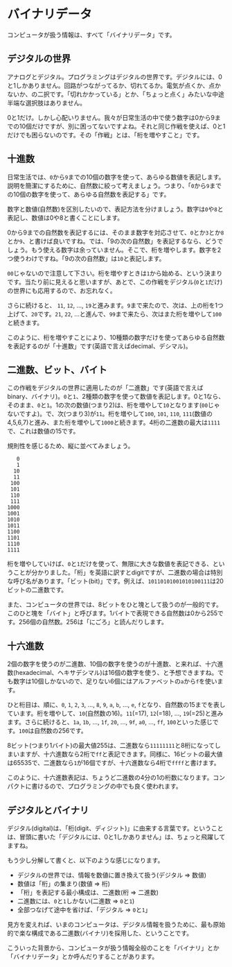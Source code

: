 # バイナリデータ

コンピュータが扱う情報は、すべて「バイナリデータ」です。

## デジタルの世界

アナログとデジタル。プログラミングはデジタルの世界です。デジタルには、0と1しかありません。回路がつながってるか、切れてるか。電気が点くか、点かないか、の二択です。「切れかかっている」とか、「ちょっと点く」みたいな中途半端な選択肢はありません。

0と1だけ。しかし心配いりません。我々が日常生活の中で使う数字は0から9までの10個だけですが、別に困ってないですよね。それと同じ作戦を使えば、0と1だけでも困らないのです。その「作戦」とは、「桁を増やすこと」です。

## 十進数

日常生活では、`0`から`9`までの10個の数字を使って、あらゆる数値を表記します。説明を簡潔にするために、自然数に絞って考えましょう。つまり、「`0`から`9`までの10個の数字を使って、あらゆる自然数を表記する」です。

数字と数値(自然数)を区別したいので、表記方法を分けましょう。数字は`0`や`8`と表記し、数値は0や8と書くことにします。

0から9までの自然数を表記するには、そのまま数字を対応させて、`0`とか`3`とか`8`とか`9`、と書けば良いですね。では、「9の次の自然数」を表記するなら、どうでしょう。もう使える数字は余っていません。そこで、桁を増やします。数字を2つ使うわけですね。「9の次の自然数」は`10`と表記します。

`00`じゃないので注意して下さい。桁を増やすときは`1`から始める、という決まりです。当たり前に見えると思いますが、あとで、この作戦をデジタル(`0`と`1`だけ)の世界にも応用するので、お忘れなく。

さらに続けると、 `11`, `12`, ..., `19`と進みます。`9`まで来たので、次は、上の桁を1つ上げて、`20`です。`21`, `22`, ...と進んで、`99`まで来たら、次はまた桁を増やして`100`と続きます。

このように、桁を増やすことにより、10種類の数字だけを使ってあらゆる自然数を表記するのが「十進数」です(英語で言えばdecimal、デシマル)。

## 二進数、ビット、バイト

この作戦をデジタルの世界に適用したのが「二進数」です(英語で言えばbinary、バイナリ)。`0`と`1`、2種類の数字を使って数値を表記します。0と1なら、そのまま、`0`と`1`。1の次の数値(つまり2)は、桁を増やして`10`となります(`00`じゃないですよ)。で、次(つまり3)が`11`。桁を増やして`100`, `101`, `110`, `111`(数値の4,5,6,7)と進み、また桁を増やして`1000`と続きます。4桁の二進数の最大は`1111`で、これは数値の15です。

規則性を感じるため、縦に並べてみましょう。

```
   0
   1
  10
  11
 100
 101
 110
 111
1000
1001
1010
1011
1100
1101
1110
1111
```

桁を増やしていけば、`0`と`1`だけを使って、無限に大きな数値を表記できる、ということが分かりました。「桁」を英語に訳すとdigitですが、二進数の場合は特別な呼び名があります。「ビット(bit)」です。例えば、`10110101001010100111`は20ビットの二進数です。

また、コンピュータの世界では、8ビットをひと塊として扱うのが一般的です。このひと塊を「バイト」と呼びます。1バイトで表現できる自然数は0から255です。256個の自然数。256は「にごろ」と読んだりします。

## 十六進数

2個の数字を使うのが二進数、10個の数字を使うのが十進数、と来れば、十六進数(hexadecimal、ヘキサデシマル)は16個の数字を使う、と予想できますね。でも数字は10個しかないので、足りない6個にはアルファベットの`a`から`f`を使います。

ひと桁目は、順に、`0`, `1`, `2`, `3`, ..., `8`, `9`, `a`, `b`, ..., `e`, `f`となり、自然数の15までを表しています。桁を増やして、`10`(自然数の16)。`11`(=17), `12`(=18), ..., `19`(=25)と進みます。さらに続けると、`1a`, `1b`, ..., `1f`, `20`, ..., `9f`, `a0`, ..., `ff`, `100`といった感じです。`100`は自然数の256です。

8ビット(つまり1バイト)の最大値255は、二進数なら`11111111`と8桁になってしまいますが、十六進数なら2桁で`ff`と表記できます。同様に、16ビットの最大値は65535で、二進数なら`1`が16個ですが、十六進数なら4桁で`ffff`と書けます。

このように、十六進数表記は、ちょうど二進数の4分の1の桁数になります。コンパクトに書けるので、プログラミングの中でも良く使われます。

## デジタルとバイナリ

デジタル(digital)は、「桁(digit、ディジット)」に由来する言葉です。ということは、冒頭に書いた「デジタルには、0と1しかありません」は、ちょっと飛躍してますね。

もう少し分解して書くと、以下のような感じになります。

- デジタルの世界では、情報を数値に置き換えて扱う(デジタル => 数値)
- 数値は「桁」の集まり(数値 => 桁)
- 「桁」を表記する最小構成は、二進数(桁 => 二進数)
- 二進数には、`0`と`1`しかない(二進数 => `0`と`1`)
- 全部つなげて途中を省けば、「デジタル => `0`と`1`」

見方を変えれば、いまのコンピュータは、デジタル情報を扱うために、最も原始的で楽な構成である二進数(バイナリ)を採用した、ということです。

こういった背景から、コンピュータが扱う情報全般のことを「バイナリ」とか「バイナリデータ」とか呼んだりすることがあります。
